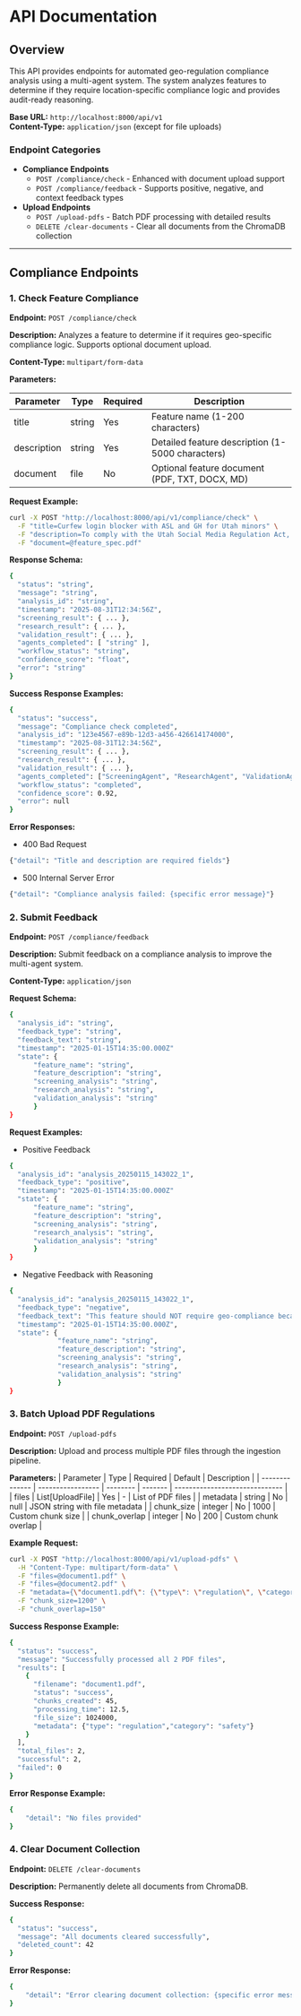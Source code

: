 # API Documentation

## Overview
This API provides endpoints for automated geo-regulation compliance analysis using a multi-agent system. The system analyzes features to determine if they require location-specific compliance logic and provides audit-ready reasoning.

**Base URL:** `http://localhost:8000/api/v1`  
**Content-Type:** `application/json` (except for file uploads)

### Endpoint Categories
- **Compliance Endpoints**
  - `POST /compliance/check` - Enhanced with document upload support
  - `POST /compliance/feedback` - Supports positive, negative, and context feedback types
- **Upload Endpoints**
  - `POST /upload-pdfs` - Batch PDF processing with detailed results
  - `DELETE /clear-documents` - Clear all documents from the ChromaDB collection

---

## Compliance Endpoints

### 1. Check Feature Compliance
**Endpoint:** `POST /compliance/check`  

**Description:** Analyzes a feature to determine if it requires geo-specific compliance logic. Supports optional document upload.  

**Content-Type:** `multipart/form-data`

**Parameters:**

| Parameter | Type | Required | Description |
|-----------|------|----------|-------------|
| title | string | Yes | Feature name (1-200 characters) |
| description | string | Yes | Detailed feature description (1-5000 characters) |
| document | file | No | Optional feature document (PDF, TXT, DOCX, MD) |

**Request Example:**
```bash
curl -X POST "http://localhost:8000/api/v1/compliance/check" \
  -F "title=Curfew login blocker with ASL and GH for Utah minors" \
  -F "description=To comply with the Utah Social Media Regulation Act, we are implementing a curfew-based login restriction for users under 18 in Utah. The feature uses geolocation to determine user location and applies time-based access restrictions." \
  -F "document=@feature_spec.pdf"
```
**Response Schema:**
```bash
{
  "status": "string",
  "message": "string",
  "analysis_id": "string",
  "timestamp": "2025-08-31T12:34:56Z",
  "screening_result": { ... },
  "research_result": { ... },
  "validation_result": { ... },
  "agents_completed": [ "string" ],
  "workflow_status": "string",
  "confidence_score": "float",
  "error": "string"
}
```

**Success Response Examples:**
```bash
{
  "status": "success",
  "message": "Compliance check completed",
  "analysis_id": "123e4567-e89b-12d3-a456-426614174000",
  "timestamp": "2025-08-31T12:34:56Z",
  "screening_result": { ... },
  "research_result": { ... },
  "validation_result": { ... },
  "agents_completed": ["ScreeningAgent", "ResearchAgent", "ValidationAgent"],
  "workflow_status": "completed",
  "confidence_score": 0.92,
  "error": null
}
```

**Error Responses:**
- 400 Bad Request
```bash
{"detail": "Title and description are required fields"}
```
- 500 Internal Server Error
```bash
{"detail": "Compliance analysis failed: {specific error message}"}
```

### 2. Submit Feedback
**Endpoint:** `POST /compliance/feedback`  

**Description:** Submit feedback on a compliance analysis to improve the multi-agent system.

**Content-Type:** `application/json`

**Request Schema:**
```bash
{
  "analysis_id": "string",
  "feedback_type": "string",
  "feedback_text": "string",
  "timestamp": "2025-01-15T14:35:00.000Z"
  "state": {
      "feature_name": "string",
      "feature_description": "string",
      "screening_analysis": "string",
      "research_analysis": "string",
      "validation_analysis": "string"
      }
}
```

**Request Examples:**
- Positive Feedback
```bash
{
  "analysis_id": "analysis_20250115_143022_1",
  "feedback_type": "positive",
  "timestamp": "2025-01-15T14:35:00.000Z"
  "state": {
      "feature_name": "string",
      "feature_description": "string",
      "screening_analysis": "string",
      "research_analysis": "string",
      "validation_analysis": "string"
      }
}
```
- Negative Feedback with Reasoning
```bash
{
  "analysis_id": "analysis_20250115_143022_1",
  "feedback_type": "negative",
  "feedback_text": "This feature should NOT require geo-compliance because it doesn't process location data or implement region-specific restrictions.",
  "timestamp": "2025-01-15T14:35:00.000Z",
  "state": {
            "feature_name": "string",
            "feature_description": "string",
            "screening_analysis": "string",
            "research_analysis": "string",
            "validation_analysis": "string"
            }
}
```

### 3. Batch Upload PDF Regulations
**Endpoint:** `POST /upload-pdfs`  

**Description:** Upload and process multiple PDF files through the ingestion pipeline.

**Parameters:**
| Parameter      | Type              | Required | Default | Description                    |
| -------------- | ----------------- | -------- | ------- | ------------------------------ |
| files          | List\[UploadFile] | Yes      | -       | List of PDF files              |
| metadata       | string            | No       | null    | JSON string with file metadata |
| chunk\_size    | integer           | No       | 1000    | Custom chunk size              |
| chunk\_overlap | integer           | No       | 200     | Custom chunk overlap           |

**Example Request:**
```bash
curl -X POST "http://localhost:8000/api/v1/upload-pdfs" \
  -H "Content-Type: multipart/form-data" \
  -F "files=@document1.pdf" \
  -F "files=@document2.pdf" \
  -F "metadata={\"document1.pdf\": {\"type\": \"regulation\", \"category\": \"safety\"}, \"document2.pdf\": {\"type\": \"policy\", \"category\": \"compliance\"}}" \
  -F "chunk_size=1200" \
  -F "chunk_overlap=150"
```
**Success Response Example:**
```bash
{
  "status": "success",
  "message": "Successfully processed all 2 PDF files",
  "results": [
    {
      "filename": "document1.pdf",
      "status": "success",
      "chunks_created": 45,
      "processing_time": 12.5,
      "file_size": 1024000,
      "metadata": {"type": "regulation","category": "safety"}
    }
  ],
  "total_files": 2,
  "successful": 2,
  "failed": 0
}
```
**Error Response Example:**
```bash
{
    "detail": "No files provided"
}
```

### 4. Clear Document Collection
**Endpoint:** `DELETE /clear-documents`

**Description:** Permanently delete all documents from ChromaDB.

**Success Response:**
```bash
{
  "status": "success",       
  "message": "All documents cleared successfully",  
  "deleted_count": 42
}
```

**Error Response:**
```bash
{
    "detail": "Error clearing document collection: {specific error message}"
}
```
